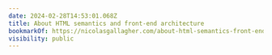 ```yaml
---
date: 2024-02-28T14:53:01.068Z
title: About HTML semantics and front-end architecture
bookmarkOf: https://nicolasgallagher.com/about-html-semantics-front-end-architecture/
visibility: public
---
```

